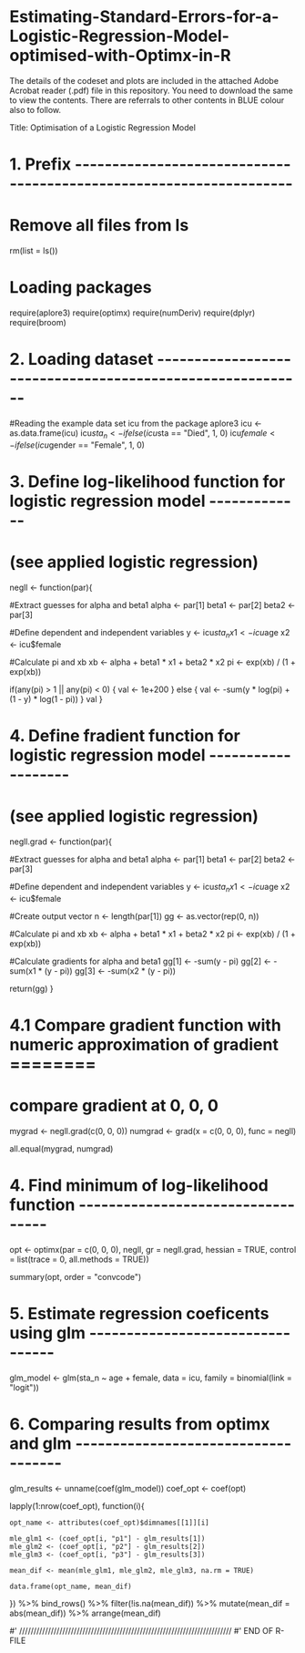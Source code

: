 # Estimating-Standard-Errors-for-a-Logistic-Regression-Model-optimised-with-Optimx-in-R


The details of the codeset and plots are included in the attached Adobe Acrobat reader (.pdf) file in this repository. 
You need to download the same to view the contents. There are referrals to other contents in BLUE colour also to follow.

Title: Optimisation of a Logistic Regression Model

# 1. Prefix -------------------------------------------------------------------

# Remove all files from ls
rm(list = ls())

# Loading packages
require(aplore3)
require(optimx)
require(numDeriv)
require(dplyr)
require(broom)

# 2. Loading dataset ----------------------------------------------------------

#Reading the example data set icu from the package aplore3
icu <- as.data.frame(icu)
icu$sta_n <- ifelse(icu$sta == "Died", 1, 0)
icu$female <- ifelse(icu$gender == "Female", 1, 0)

# 3. Define log-likelihood function for logistic regression model -------------
# (see applied logistic regression)
negll <- function(par){
  
  #Extract guesses for alpha and beta1
  alpha <- par[1]
  beta1 <- par[2]
  beta2 <- par[3]
  
  #Define dependent and independent variables
  y  <- icu$sta_n
  x1 <- icu$age
  x2 <- icu$female
  
  #Calculate pi and xb
  xb <- alpha + beta1 * x1 + beta2 * x2
  pi <- exp(xb) / (1 + exp(xb))
  
  if(any(pi) > 1 || any(pi) < 0) {
    val <- 1e+200
  } else {
    val <- -sum(y * log(pi) + (1 - y) * log(1 - pi))
  }
  val
}

# 4. Define fradient function for logistic regression model -------------------
# (see applied logistic regression)
negll.grad <- function(par){
  
  #Extract guesses for alpha and beta1
  alpha <- par[1]
  beta1 <- par[2]
  beta2 <- par[3]
  
  #Define dependent and independent variables
  y  <- icu$sta_n
  x1 <- icu$age
  x2 <- icu$female
  
  #Create output vector
  n <- length(par[1])
  gg <- as.vector(rep(0, n))
  
  #Calculate pi and xb
  xb <- alpha + beta1 * x1 + beta2 * x2
  pi <- exp(xb) / (1 + exp(xb))
  
  #Calculate gradients for alpha and beta1
  gg[1] <- -sum(y - pi)
  gg[2] <- -sum(x1 * (y - pi))
  gg[3] <- -sum(x2 * (y - pi))
  
  return(gg)
}

# 4.1 Compare gradient function with numeric approximation of gradient ========
# compare gradient at 0, 0, 0
mygrad <- negll.grad(c(0, 0, 0))
numgrad <- grad(x = c(0, 0, 0), func = negll)

all.equal(mygrad, numgrad)

# 4. Find minimum of log-likelihood function ----------------------------------
opt <- optimx(par = c(0, 0, 0), negll, 
              gr = negll.grad,
              hessian = TRUE,
              control = list(trace = 0, all.methods = TRUE))

summary(opt, order = "convcode")

# 5. Estimate regression coeficents using glm ---------------------------------
glm_model <- glm(sta_n ~ age + female, 
                 data = icu,
                 family = binomial(link = "logit"))

# 6. Comparing results from optimx and glm ------------------------------------
glm_results <- unname(coef(glm_model))
coef_opt <- coef(opt)

lapply(1:nrow(coef_opt), function(i){
    
    opt_name <- attributes(coef_opt)$dimnames[[1]][i]

    mle_glm1 <- (coef_opt[i, "p1"] - glm_results[1])
    mle_glm2 <- (coef_opt[i, "p2"] - glm_results[2])
    mle_glm3 <- (coef_opt[i, "p3"] - glm_results[3])
    
    mean_dif <- mean(mle_glm1, mle_glm2, mle_glm3, na.rm = TRUE)
    
    data.frame(opt_name, mean_dif)
    
  }) %>% 
    bind_rows() %>% 
  filter(!is.na(mean_dif)) %>% 
  mutate(mean_dif = abs(mean_dif)) %>% 
  arrange(mean_dif)
  
  #' //////////////////////////////////////////////////////////////////////////
  #' END OF R-FILE
